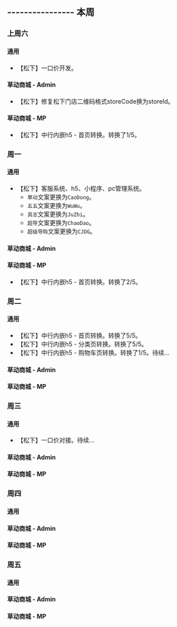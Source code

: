 ## ---------------- 本周

### 上周六
#### 通用
* 【松下】一口价开发。
#### 草动商城 - Admin
* 【松下】修复松下门店二维码格式storeCode换为storeId。
#### 草动商城 - MP
* 【松下】中行内嵌h5 - 首页转换。转换了1/5。

### 周一
#### 通用
* 【松下】客服系统、h5、小程序、pc管理系统。
  - `草动`文案更换为`CaoDong`。
  - `五五`文案更换为`WuWu`。
  - `具志`文案更换为`JuZhi`。
  - `超导`文案更换为`ChaoDao`。
  - `超级导购`文案更换为`CJDG`。
#### 草动商城 - Admin
#### 草动商城 - MP
* 【松下】中行内嵌h5 - 首页转换。转换了2/5。

### 周二
#### 通用
* 【松下】中行内嵌h5 - 首页转换。转换了5/5。
* 【松下】中行内嵌h5 - 分类页转换。转换了5/5。
* 【松下】中行内嵌h5 - 购物车页转换。转换了1/5。待续...
#### 草动商城 - Admin
#### 草动商城 - MP

### 周三
#### 通用
* 【松下】一口价对接。待续...
#### 草动商城 - Admin
#### 草动商城 - MP

### 周四
#### 通用
#### 草动商城 - Admin
#### 草动商城 - MP

### 周五
#### 通用
#### 草动商城 - Admin
#### 草动商城 - MP
